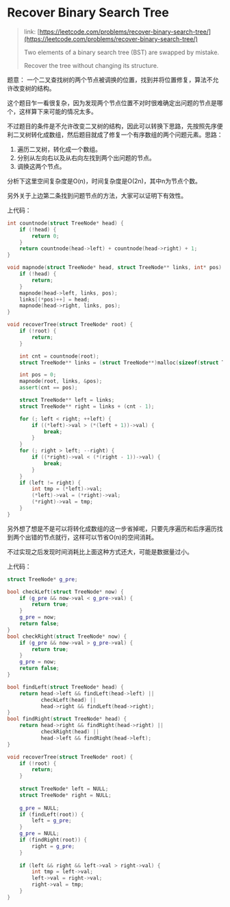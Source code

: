 # Recover Binary Search Tree

> link: [https://leetcode.com/problems/recover-binary-search-tree/](https://leetcode.com/problems/recover-binary-search-tree/)
>
> Two elements of a binary search tree \(BST\) are swapped by mistake.
>
> Recover the tree without changing its structure.

题意： 一个二叉查找树的两个节点被调换的位置，找到并将位置修复，算法不允许改变树的结构。

这个题目乍一看很复杂，因为发现两个节点位置不对时很难确定出问题的节点是哪个，这样算下来可能的情况太多。

不过题目的条件是不允许改变二叉树的结构，因此可以转换下思路，先按照先序便利二叉树转化成数组，然后题目就成了修复一个有序数组的两个问题元素。思路：

1. 遍历二叉树，转化成一个数组。
2. 分别从左向右以及从右向左找到两个出问题的节点。
3. 调换这两个节点。

分析下这里空间复杂度是O\(n\)，时间复杂度是O\(2n\)，其中n为节点个数。

另外关于上边第二条找到问题节点的方法，大家可以证明下有效性。

上代码：

```cpp
int countnode(struct TreeNode* head) {
    if (!head) {
        return 0;
    }
    return countnode(head->left) + countnode(head->right) + 1;
}

void mapnode(struct TreeNode* head, struct TreeNode** links, int* pos) {
    if (!head) {
        return;
    }
    mapnode(head->left, links, pos);
    links[(*pos)++] = head;
    mapnode(head->right, links, pos);
}

void recoverTree(struct TreeNode* root) {
    if (!root) {
        return;
    }

    int cnt = countnode(root);
    struct TreeNode** links = (struct TreeNode**)malloc(sizeof(struct TreeNode*) * cnt);

    int pos = 0;
    mapnode(root, links, &pos);
    assert(cnt == pos);

    struct TreeNode** left = links;
    struct TreeNode** right = links + (cnt - 1);

    for (; left < right; ++left) {
        if ((*left)->val > (*(left + 1))->val) {
            break;
        }
    }
    for (; right > left; --right) {
        if ((*right)->val < (*(right - 1))->val) {
            break;
        }
    }
    if (left != right) {
        int tmp = (*left)->val;
        (*left)->val = (*right)->val;
        (*right)->val = tmp;
    }
}
```

另外想了想是不是可以将转化成数组的这一步省掉呢，只要先序遍历和后序遍历找到两个出错的节点就行，这样可以节省O\(n\)的空间消耗。

不过实现之后发现时间消耗比上面这种方式还大，可能是数据量过小。

上代码：

```cpp
struct TreeNode* g_pre;

bool checkLeft(struct TreeNode* now) {
    if (g_pre && now->val < g_pre->val) {
        return true;
    }
    g_pre = now;
    return false;
}
bool checkRight(struct TreeNode* now) {
    if (g_pre && now->val > g_pre->val) {
        return true;
    }
    g_pre = now;
    return false;
}

bool findLeft(struct TreeNode* head) {
    return head->left && findLeft(head->left) || 
           checkLeft(head) ||
           head->right && findLeft(head->right);
}
bool findRight(struct TreeNode* head) {
    return head->right && findRight(head->right) ||
           checkRight(head) ||
           head->left && findRight(head->left);
}

void recoverTree(struct TreeNode* root) {
    if (!root) {
        return;
    }
    
    struct TreeNode* left = NULL;
    struct TreeNode* right = NULL;
    
    g_pre = NULL;
    if (findLeft(root)) {
        left = g_pre;
    }
    g_pre = NULL;
    if (findRight(root)) {
        right = g_pre;
    }
    
    if (left && right && left->val > right->val) {
        int tmp = left->val;
        left->val = right->val;
        right->val = tmp;
    }
}
```



